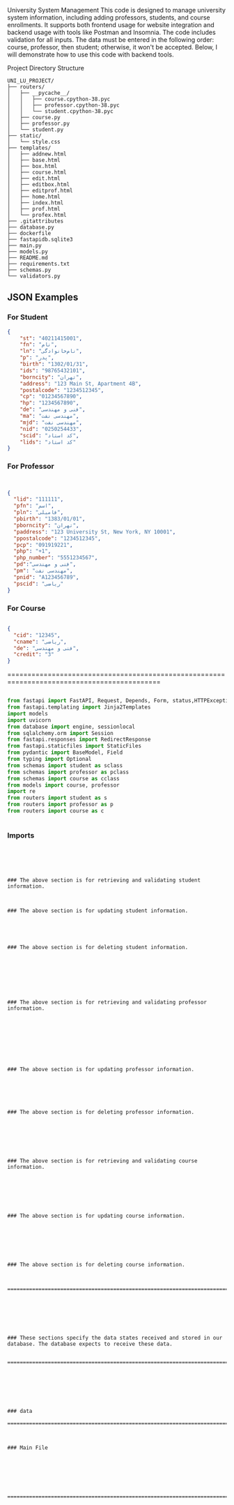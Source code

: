 University System Management
This code is designed to manage university system information, including adding professors, students, and course enrollments. It supports both frontend usage for website integration and backend usage with tools like Postman and Insomnia. The code includes validation for all inputs. The data must be entered in the following order: course, professor, then student; otherwise, it won't be accepted. Below, I will demonstrate how to use this code with backend tools.

Project Directory Structure
```
UNI_LU_PROJECT/
├── routers/
│   ├── __pycache__/
│   │   ├── course.cpython-38.pyc
│   │   ├── professor.cpython-38.pyc
│   │   └── student.cpython-38.pyc
│   ├── course.py
│   ├── professor.py
│   └── student.py
├── static/
│   └── style.css
├── templates/
│   ├── addnew.html
│   ├── base.html
│   ├── box.html
│   ├── course.html
│   ├── edit.html
│   ├── editbox.html
│   ├── editprof.html
│   ├── home.html
│   ├── index.html
│   ├── prof.html
│   └── profex.html
├── .gitattributes
├── database.py
├── dockerfile
├── fastapidb.sqlite3
├── main.py
├── models.py
├── README.md
├── requirements.txt
├── schemas.py
└── validators.py

```
## JSON Examples

### For Student
```json
{
    "st": "40211415001",
    "fn": "نام",
    "ln": "نام‌خانوادگی",
    "p": "پدر",
    "birth": "1302/01/31",
    "ids": "98765432101",
    "borncity": "تهران",
    "address": "123 Main St, Apartment 4B",
    "postalcode": "1234512345",
    "cp": "01234567890",
    "hp": "1234567890",
    "de": "فنی و مهندسی",
    "ma": "مهندسی نفت",
    "mjd": "مهندسی نفت",
    "nid": "0250254433",
    "scid": "کد استاد",
    "lids": "کد استاد"
}

```





### For Professor

```json


{
  "lid": "111111",
  "pfn": "اسم",
  "pln": "فامیلی",
  "pbirth": "1383/01/01",
  "pborncity": "تهران",
  "paddress": "123 University St, New York, NY 10001",
  "ppostalcode": "1234512345",
  "pcp": "091919221",
  "php": "+1",
  "php_number": "5551234567",
  "pd":"فنی و مهندسی",
  "pm": "مهندسی نفت",
  "pnid": "A123456789",
  "pscid": "ریاضی"
}

```







### For Course


```json

{
  "cid": "12345",
  "cname": "ریاضی",
  "de": "فنی و مهندسی",
  "credit": "3"
}

```




============================================================================================

```python

from fastapi import FastAPI, Request, Depends, Form, status,HTTPException,APIRouter
from fastapi.templating import Jinja2Templates
import models
import uvicorn
from database import engine, sessionlocal
from sqlalchemy.orm import Session
from fastapi.responses import RedirectResponse
from fastapi.staticfiles import StaticFiles
from pydantic import BaseModel, Field
from typing import Optional
from schemas import student as sclass
from schemas import professor as pclass
from schemas import course as cclass
from models import course, professor
import re
from routers import student as s
from routers import professor as p
from routers import course as c
 
```
### Imports
 ```![image](https://github.com/erfnrf/lu_uni_project/assets/142250364/bbfc21c2-440e-4a80-8ec7-900b3f9c858b)

```

 ```![image](https://github.com/erfnrf/lu_uni_project/assets/142250364/3e3b847d-48ff-4986-86eb-4cb302f58f82)

```

 ```![image](https://github.com/erfnrf/lu_uni_project/assets/142250364/cf9a3a51-d473-45e6-a9a6-0c0105543783)



### The above section is for retrieving and validating student information.

```

 ```![image](https://github.com/erfnrf/UNI_LU_PROJECT/assets/142250364/874779db-d0b9-41ee-a63b-bf7392eb462b)


### The above section is for updating student information.



```

 ```![image](https://github.com/erfnrf/UNI_LU_PROJECT/assets/142250364/2d5f78ee-8173-416a-b19f-b575ad18d2eb)


### The above section is for deleting student information.



```

 ```![image](https://github.com/erfnrf/UNI_LU_PROJECT/assets/142250364/086bc7bc-09e7-47e3-8e10-7826654f75d9)





### The above section is for retrieving and validating professor information.






```

 ```![image](https://github.com/erfnrf/UNI_LU_PROJECT/assets/142250364/5e390bb5-2fb9-4973-91ad-8d3393b4050a)



### The above section is for updating professor information.



```

 ```![image](https://github.com/erfnrf/UNI_LU_PROJECT/assets/142250364/9f7d5905-65a0-4cee-8355-1fc3264f3604)



### The above section is for deleting professor information.





```

 ```![image](https://github.com/erfnrf/UNI_LU_PROJECT/assets/142250364/99b81fc9-1523-4076-9572-19d464c711fe)


### The above section is for retrieving and validating course information.




```

 ```![image](https://github.com/erfnrf/UNI_LU_PROJECT/assets/142250364/d60bd27a-e0c4-465e-bbe0-c05a357263d1)



### The above section is for updating course information.




```

 ```![image](https://github.com/erfnrf/UNI_LU_PROJECT/assets/142250364/c3237472-83a3-404f-86e7-bd924fc7a3aa)



### The above section is for deleting course information.



============================================================================================

```

 ```![image](https://github.com/erfnrf/UNI_LU_PROJECT/assets/142250364/43d33aca-9811-4e54-b48e-2284e85d43b0)

```

 ```![image](https://github.com/erfnrf/UNI_LU_PROJECT/assets/142250364/3bb71746-860b-4277-ae90-cb26ee326333)

```

 ```![image](https://github.com/erfnrf/UNI_LU_PROJECT/assets/142250364/62a63d50-32b7-4a60-848f-e60291f9fb95)

```

 ```![image](https://github.com/erfnrf/UNI_LU_PROJECT/assets/142250364/dd28ef6e-3170-49e2-baec-0639db55be4a)



### These sections specify the data states received and stored in our database. The database expects to receive these data.


============================================================================================


```

 ```![image](https://github.com/erfnrf/UNI_LU_PROJECT/assets/142250364/b4fd1a18-5b14-422a-b231-9803f272dad4)


```

 ```![image](https://github.com/erfnrf/UNI_LU_PROJECT/assets/142250364/ca2e630c-9b3d-413d-8986-db42e02a5a48)


```

 ```![image](https://github.com/erfnrf/UNI_LU_PROJECT/assets/142250364/e08fc922-d739-44ac-8114-559c6cd59323)

### data

============================================================================================

```

 ```![image](https://github.com/erfnrf/UNI_LU_PROJECT/assets/142250364/308a8747-3854-4c01-854e-56d3367a5dce)


### Main File







============================================================================================

